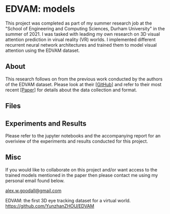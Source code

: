 # EDVAM: models

This project was completed as part of my summer research job at the "School of Engineering and Computing Sciences, Durham University" in the summer of 2021. I was tasked with leading my own research on 3D visual attention prediction in virual reality (VR) worlds. I implemented different recurrent neural network architectures and trained them to model visual attention using the EDVAM dataset.

## About

This research follows on from the previous work conducted by the authors of the EDVAM dataset. Please look at their [[GitHub]](https://github.com/YunzhanZHOU/EDVAM) and refer to their most recent [[Paper]]() for details about the data collection and format. 

## Files

## Experiments and Results

Please refer to the jupyter notebooks and the accompanying report for an overiview of the experiments and results conducted for this project.

## Misc

If you would like to collaborate on this project and/or want access to the trained models mentioned in the paper then please contact me using my personal email found below.

alex.w.goodall@gmail.com

EDVAM: the first 3D eye tracking dataset for a virtual world. https://github.com/YunzhanZHOU/EDVAM
